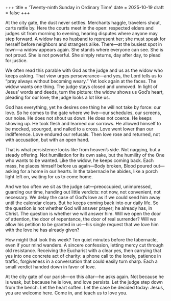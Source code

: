 +++
title = 'Twenty-ninth Sunday in Ordinary Time'
date = 2025-10-19
draft = false
+++

At the city gate, the dust never settles. Merchants haggle, travelers shout, carts rattle by. Here the courts meet in the open: respected elders and judges sit from morning to evening, hearing disputes where anyone may step forward. A widow has no husband to represent her; she must speak for herself before neighbors and strangers alike. There—at the busiest spot in town—a widow appears again. She stands where everyone can see. She is not proud. She is not powerful. She simply returns, day after day, to plead for justice.

We often read this parable with God as the judge and us as the widow who keeps asking. That view urges perseverance—and yes, the Lord tells us to “pray always without becoming weary.” Yet look again at the faces. The widow wants one thing. The judge stays closed and unmoved. In light of Jesus’ words and deeds, turn the picture: the widow shows us God’s heart, pleading for our love; the judge looks a lot like us.

God has everything, yet he desires one thing he will not take by force: our love. So he comes to the gate where we live—our schedules, our screens, our noise. He does not shout us down. He does not coerce. He keeps showing up. He took flesh and learned our sorrows. He allowed himself to be mocked, scourged, and nailed to a cross. Love went lower than our indifference. Love endured our refusals. Then love rose and returned, not with accusation, but with an open hand.

That is what persistence looks like from heaven’s side. Not nagging, but a steady offering. Not humiliation for its own sake, but the humility of the One who wants to be wanted. Like the widow, he keeps coming back. Each mass, he places himself before us again—Body broken, Blood poured out—asking for a home in our hearts. In the tabernacle he abides, like a porch light left on, waiting for us to come home.

And we too often we sit as the judge sat—preoccupied, unimpressed, guarding our time, handing out little verdicts: not now, not convenient, not necessary. We delay the case of God’s love as if we could send him away until the calendar clears. But he keeps coming back into our daily life.
So the question is not whether God will answer prayer; he already has, in Christ. The question is whether we will answer him. Will we open the door of attention, the door of repentance, the door of real surrender? Will we allow his petition to be granted in us—his single request that we love him with the love he has already given?

How might that look this week? Ten quiet minutes before the tabernacle, even if your mind wanders. A sincere confession, letting mercy cut through old resistance. Receiving the Eucharist with a clear yes, then carrying that yes into one concrete act of charity: a phone call to the lonely, patience in traffic, forgiveness in a conversation that could easily turn sharp. Each a small verdict handed down in favor of love.

At the city gate of our parish—on this altar—he asks again. Not because he is weak, but because he is love, and love persists. Let the judge step down from the bench. Let the heart soften. Let the case be decided today: Jesus, you are welcome here. Come in, and teach us to love you.
